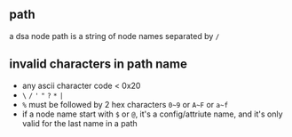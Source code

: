 ## path
a dsa node path is a string of node names separated by `/`

## invalid characters in path name

* any ascii character code < 0x20
* `\` `/` `'` `"` `?` `*` `|`
* `%` must be followed by 2 hex characters `0~9` or `A~F` or `a~f`
* if a node name start with `$` or `@`, it's a config/attriute name, and it's only valid for the last name in a path
